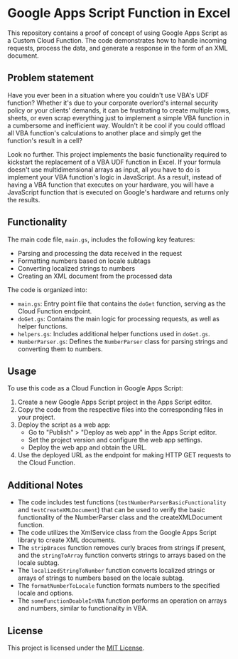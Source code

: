 # Google Apps Script Function in Excel

This repository contains a proof of concept of using Google Apps Script as a Custom Cloud Function. The code demonstrates how to handle incoming requests, process the data, and generate a response in the form of an XML document.

## Problem statement

Have you ever been in a situation where you couldn't use VBA's UDF function? Whether it's due to your corporate overlord's internal security policy or your clients' demands, it can be frustrating to create multiple rows, sheets, or even scrap everything just to implement a simple VBA function in a cumbersome and inefficient way. Wouldn't it be cool if you could offload all VBA function's calculations to another place and simply get the function's result in a cell?

Look no further. This project implements the basic functionality required to kickstart the replacement of a VBA UDF function in Excel. If your formula doesn't use multidimensional arrays as input, all you have to do is implement your VBA function's logic in JavaScript. As a result, instead of having a VBA function that executes on your hardware, you will have a JavaScript function that is executed on Google's hardware and returns only the results.

## Functionality

The main code file, `main.gs`, includes the following key features:

* Parsing and processing the data received in the request
* Formatting numbers based on locale subtags
* Converting localized strings to numbers
* Creating an XML document from the processed data

The code is organized into:

* `main.gs`: Entry point file that contains the `doGet` function, serving as the Cloud Function endpoint.
* `doGet.gs`: Contains the main logic for processing requests, as well as helper functions.
* `helpers.gs`: Includes additional helper functions used in `doGet.gs`.
* `NumberParser.gs`: Defines the `NumberParser` class for parsing strings and converting them to numbers.

## Usage

To use this code as a Cloud Function in Google Apps Script:

1. Create a new Google Apps Script project in the Apps Script editor.
2. Copy the code from the respective files into the corresponding files in your project.
3. Deploy the script as a web app:
   - Go to "Publish" > "Deploy as web app" in the Apps Script editor.
   - Set the project version and configure the web app settings.
   - Deploy the web app and obtain the URL.
4. Use the deployed URL as the endpoint for making HTTP GET requests to the Cloud Function.

## Additional Notes

- The code includes test functions (`testNumberParserBasicFunctionality` and `testCreateXMLDocument`) that can be used to verify the basic functionality of the NumberParser class and the createXMLDocument function.
- The code utilizes the XmlService class from the Google Apps Script library to create XML documents.
- The `stripBraces` function removes curly braces from strings if present, and the `stringToArray` function converts strings to arrays based on the locale subtag.
- The `localizedStringToNumber` function converts localized strings or arrays of strings to numbers based on the locale subtag.
- The `formatNumberToLocale` function formats numbers to the specified locale and options.
- The `someFunctionDoableInVBA` function performs an operation on arrays and numbers, similar to functionality in VBA.

## License

This project is licensed under the [MIT License](LICENSE).